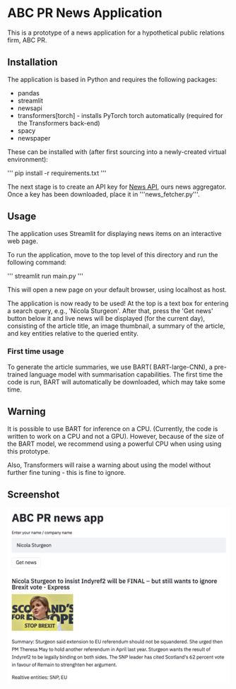 # ABC PR News Application

This is a prototype of a news application for a hypothetical public relations firm, ABC PR.

## Installation

The application is based in Python and requires the following packages:

* pandas 
* streamlit
* newsapi
* transformers[torch] - installs PyTorch torch automatically (required for the Transformers back-end)
* spacy
* newspaper

These can be installed with (after first sourcing into a newly-created virtual environment):

'''
pip install -r requirements.txt
'''

The next stage is to create an API key for [News API](https://newsapi.org), ours news aggregator. Once a key has been downloaded, place it in '''news_fetcher.py'''.

## Usage

The application uses Streamlit for displaying news items on an interactive web page. 

To run the application, move to the top level of this directory and run the following command:

'''
streamlit run main.py
'''

This will open a new page on your default browser, using localhost as host. 

The application is now ready to be used! At the top is a text box for entering a search query, e.g., 'Nicola Sturgeon'. After that, press the 'Get news' button below it and live news will be displayed (for the current day), consisting of the article title, an image thumbnail, a summary of the article, and key entities relative to the queried entity. 

### First time usage

To generate the article summaries, we use BART( BART-large-CNN), a pre-trained language model with summarisation capabilities. The first time the code is run, BART will automatically be downloaded, which may take some time. 

## Warning

It is possible to use BART for inference on a CPU. (Currently, the code is written to work on a CPU and not a GPU). However, because of the size of the BART model, we recommend using a powerful CPU when using using this prototype.

Also, Transformers will raise a warning about using the model without further fine tuning - this is fine to ignore. 

## Screenshot

![Our Sreamlit news app](screenshots/screenshot_1.png)








